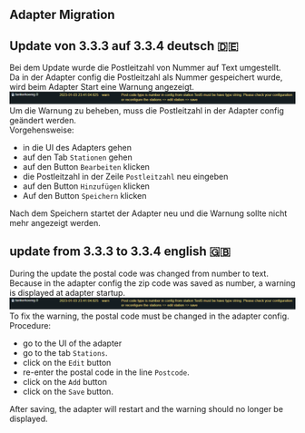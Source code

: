 ## Adapter Migration

## Update von 3.3.3 auf 3.3.4 deutsch :de:
Bei dem Update wurde die Postleitzahl von Nummer auf Text umgestellt.\
Da in der Adapter config die Postleitzahl als Nummer gespeichert wurde, wird beim Adapter Start eine Warnung angezeigt.\
![img_4.png](img_4.png)\
Um die Warnung zu beheben, muss die Postleitzahl in der Adapter config geändert werden.\
Vorgehensweise:
* in die UI des Adapters gehen
* auf den Tab `Stationen` gehen
* auf den Button `Bearbeiten` klicken
* die Postleitzahl in der Zeile `Postleitzahl` neu eingeben
* auf den Button `Hinzufügen` klicken
* Auf den Button `Speichern` klicken

Nach dem Speichern startet der Adapter neu und die Warnung sollte nicht mehr angezeigt werden.

## update from 3.3.3 to 3.3.4 english :gb:
During the update the postal code was changed from number to text.\
Because in the adapter config the zip code was saved as number, a warning is displayed at adapter startup.\
![img_4.png](img_4.png)\
To fix the warning, the postal code must be changed in the adapter config.\
Procedure:
* go to the UI of the adapter
* go to the tab `Stations`.
* click on the `Edit` button
* re-enter the postal code in the line `Postcode`.
* click on the `Add` button
* click on the `Save` button.

After saving, the adapter will restart and the warning should no longer be displayed.
